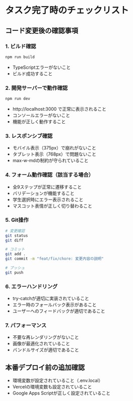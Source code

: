 # タスク完了時のチェックリスト

## コード変更後の確認事項

### 1. ビルド確認
```bash
npm run build
```
- TypeScriptエラーがないこと
- ビルド成功すること

### 2. 開発サーバーで動作確認
```bash
npm run dev
```
- http://localhost:3000 で正常に表示されること
- コンソールエラーがないこと
- 機能が正しく動作すること

### 3. レスポンシブ確認
- モバイル表示（375px）で崩れがないこと
- タブレット表示（768px）で問題ないこと
- max-w-mdの制約が守られていること

### 4. フォーム動作確認（該当する場合）
- 全9ステップが正常に遷移すること
- バリデーションが機能すること
- 学生選択時にエラー表示されること
- マスコット表情が正しく切り替わること

### 5. Git操作
```bash
# 変更確認
git status
git diff

# コミット
git add .
git commit -m "feat/fix/chore: 変更内容の説明"

# プッシュ
git push
```

### 6. エラーハンドリング
- try-catchが適切に実装されていること
- エラー時のフォールバック表示があること
- ユーザーへのフィードバックが適切であること

### 7. パフォーマンス
- 不要な再レンダリングがないこと
- 画像が最適化されていること
- バンドルサイズが適切であること

## 本番デプロイ前の追加確認
- 環境変数が設定されていること（.env.local）
- Vercelの環境変数も設定されていること
- Google Apps Scriptが正しく設定されていること